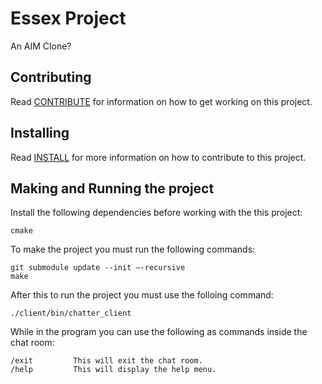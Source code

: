 Essex Project
========

An AIM Clone?

Contributing
-------------
Read [CONTRIBUTE](CONTRIBUTE.md) for information on how to get working on this project.

Installing
-------------
Read [INSTALL](INSTALL.md) for more information on how to contribute to this project.

Making and Running the project
-------------
Install the following dependencies before working with the this project:
```
cmake
```
To make the project you must run the following commands:
```
git submodule update --init –-recursive
make
```
After this to run the project you must use the folloing command:
```
./client/bin/chatter_client
```
While in the program you can use the following as commands inside the chat room:
```
/exit         This will exit the chat room.
/help         This will display the help menu.
```
